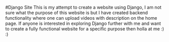 #Django Site
This is my attempt to create a website using Django, I am not sure what the purpose of this website is but I have created backend functionality where one can upload videos with description on the home page.
If anyone is interested in exploring Django further with me and want to create a fully functional website for a specific purpose then holla at me :) :)